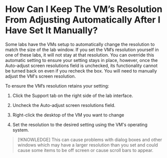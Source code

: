 # How Can I Keep The VM’s Resolution From Adjusting Automatically After I Have Set It Manually?

Some labs have the VMs setup to automatically change the resolution to match the size of the lab window. If you set the VM’s resolution yourself in one of these labs, it will not stay at that resolution. You can override this automatic setting to ensure your setting stays in place, however, once the Auto-adjust screen resolutions field is unchecked, its functionality cannot be turned back on even if you recheck the box. You will need to manually adjust the VM's screen resolution.

To ensure the VM’s resolution retains your setting:

1. Click the Support tab on the right side of the lab interface. 

1. Uncheck the Auto-adjust screen resolutions field. 

1. Right-click the desktop of the VM you want to change

1. Set the resolution to the desired setting using the VM's operating system.

> [!KNOWLEDGE] This can cause problems with dialog boxes and other windows which may have a larger resolution than you set and could cause some items to be off screen or cause scroll bars to appear.